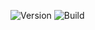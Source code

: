 ![Version](https://img.shields.io/github/package-json/v/aseprano/balance) ![Build](https://img.shields.io/travis/aseprano/balance)